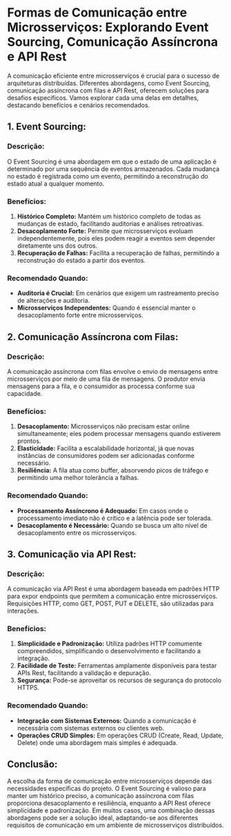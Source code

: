 # Formas de Comunicação entre Microsserviços: Explorando Event Sourcing, Comunicação Assíncrona e API Rest

A comunicação eficiente entre microsserviços é crucial para o sucesso de arquiteturas distribuídas. Diferentes abordagens, como Event Sourcing, comunicação assíncrona com filas e API Rest, oferecem soluções para desafios específicos. Vamos explorar cada uma delas em detalhes, destacando benefícios e cenários recomendados.

## 1. **Event Sourcing:**

### Descrição:
O Event Sourcing é uma abordagem em que o estado de uma aplicação é determinado por uma sequência de eventos armazenados. Cada mudança no estado é registrada como um evento, permitindo a reconstrução do estado atual a qualquer momento.

### Benefícios:
1. **Histórico Completo:** Mantém um histórico completo de todas as mudanças de estado, facilitando auditorias e análises retroativas.
2. **Desacoplamento Forte:** Permite que microsserviços evoluam independentemente, pois eles podem reagir a eventos sem depender diretamente uns dos outros.
3. **Recuperação de Falhas:** Facilita a recuperação de falhas, permitindo a reconstrução do estado a partir dos eventos.

### Recomendado Quando:
- **Auditoria é Crucial:** Em cenários que exigem um rastreamento preciso de alterações e auditoria.
- **Microsserviços Independentes:** Quando é essencial manter o desacoplamento forte entre microsserviços.

## 2. **Comunicação Assíncrona com Filas:**

### Descrição:
A comunicação assíncrona com filas envolve o envio de mensagens entre microsserviços por meio de uma fila de mensagens. O produtor envia mensagens para a fila, e o consumidor as processa conforme sua capacidade.

### Benefícios:
1. **Desacoplamento:** Microsserviços não precisam estar online simultaneamente; eles podem processar mensagens quando estiverem prontos.
2. **Elasticidade:** Facilita a escalabilidade horizontal, já que novas instâncias de consumidores podem ser adicionadas conforme necessário.
3. **Resiliência:** A fila atua como buffer, absorvendo picos de tráfego e permitindo uma melhor tolerância a falhas.

### Recomendado Quando:
- **Processamento Assíncrono é Adequado:** Em casos onde o processamento imediato não é crítico e a latência pode ser tolerada.
- **Desacoplamento é Necessário:** Quando se busca um alto nível de desacoplamento entre os microsserviços.

## 3. **Comunicação via API Rest:**

### Descrição:
A comunicação via API Rest é uma abordagem baseada em padrões HTTP para expor endpoints que permitem a comunicação entre microsserviços. Requisições HTTP, como GET, POST, PUT e DELETE, são utilizadas para interações.

### Benefícios:
1. **Simplicidade e Padronização:** Utiliza padrões HTTP comumente compreendidos, simplificando o desenvolvimento e facilitando a integração.
2. **Facilidade de Teste:** Ferramentas amplamente disponíveis para testar APIs Rest, facilitando a validação e depuração.
3. **Segurança:** Pode-se aproveitar os recursos de segurança do protocolo HTTPS.

### Recomendado Quando:
- **Integração com Sistemas Externos:** Quando a comunicação é necessária com sistemas externos ou clientes web.
- **Operações CRUD Simples:** Em operações CRUD (Create, Read, Update, Delete) onde uma abordagem mais simples é adequada.

## Conclusão:

A escolha da forma de comunicação entre microsserviços depende das necessidades específicas do projeto. O Event Sourcing é valioso para manter um histórico preciso, a comunicação assíncrona com filas proporciona desacoplamento e resiliência, enquanto a API Rest oferece simplicidade e padronização. Em muitos casos, uma combinação dessas abordagens pode ser a solução ideal, adaptando-se aos diferentes requisitos de comunicação em um ambiente de microsserviços distribuídos.